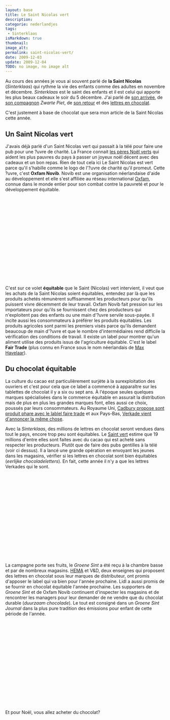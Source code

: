 ```yaml
---
layout: base
title: Le Saint Nicolas vert
description: 
categorie: nederlandjes
tags:
 - Sinterklaas
isMarkdown: true
thumbnail: 
image_alt: 
permalink: saint-nicolas-vert/
date: 2009-12-03
update: 2009-12-04
TODO: no image, no image alt
---
```




Au cours des années je vous ai souvent parlé de **la Saint Nicolas** (*Sinterklaas*) qui rythme la vie des enfants comme des adultes en novembre et décembre. *Sinterklaas* est le saint des enfants et il est celui qui apporte les plus beaux cadeaux le soir du 5 décembre. J'ai parlé de [son arrivée](/sinterklaas-est-arrive), de [son compagnon](/qui-est-tu-zwarte-piet) *Zwarte Piet*, de [son retour](/saint-nicolas-est-revenu-sinterklaas-is-terug) et des [lettres en chocolat](/les-lettres-en-chocolat).


C'est justement à base de chocolat que sera mon article de la Saint Nicolas cette année. 

## Un Saint Nicolas vert

J'avais déjà parlé d'un Saint Nicolas vert qui passait à la télé pour faire une pub pour une ?uvre de charité. La France connait [les pères Noël verts](http://www.secourspopulaire.fr/action+M538bed7e65c.0.html?&id=action) qui aident les plus pauvres du pays à passer un joyeux noël décent avec des cadeaux et un bon repas. Rien de tout cela ici Le Saint Nicolas est vert parce qu'il s'habille comme le logo de l'?uvre de charité qu'il promeut. Cette ?uvre, c'est **Oxfam Novib**. Novib est une organisation néerlandaise d'aide au développement et elle s'est affiliée au réseau international [Oxfam](http://www.oxfam.org/), connue dans le monde entier pour son combat contre la pauvreté et pour le développement équitable. 

<!-- HTML -->
<div class="flex flex-col items-center">
<object width="320" height="265"><param name="movie" value="http://www.youtube.com/v/R2XDX9p3n2g&rel=1"></param><param name="wmode" value="transparent"></param><embed src="http://www.youtube.com/v/R2XDX9p3n2g&rel=1" type="application/x-shockwave-flash" wmode="transparent" width="320" height="265"></embed></object></div>
<!-- / HTML -->


C'est sur ce volet **équitable** que le Saint (Nicolas) vert intervient, il veut que les achats de la Saint Nicolas soient équitables, entendez par là que les produits achetés rémunèrent suffisamment les producteurs pour qu'ils puissent vivre décemment de leur travail. Oxfam Novib fait pression sur les importateurs pour qu'ils se fournissent chez des producteurs qui n'exploitent pas des enfants ou une main d'?uvre servile sous-payée. Il incite aussi les consommateurs à préférer les produits équitables. Les produits agricoles sont parmi les premiers visés parce qu'ils demandent beaucoup de main d'?uvre et que le nombre d'intermédiaires rend difficile la vérification des conditions de travail. Il existe un label pour montrer qu'un aliment utilise des produits issus de l'agriculture équitable. C'est le label **Fair Trade** (plus connu en France sous le nom néerlandais de [Max Havelaar](http://www.maxhavelaarfrance.org/)).

## Du chocolat équitable
La culture du cacao est particulièrement surjète à la surexploitation des ouvriers et c'est pour cela que ce label a commencé à apparaître sur les tablettes de chocolat il y a six ou sept ans. À l'époque seules quelques marques spécialisées dans le commerce équitable en assurait la distribution mais de plus en plus les grandes marques font, elles aussi ce choix, poussés par leurs consommateurs. Au Royaume Uni, [Cadbury propose sont produit phare avec le lablel faire trade](http://news.bbc.co.uk/2/hi/business/7923385.stm) et aux Pays-Bas, [Verkade vient d'annoncer la même chose](http://www.telegraaf.nl/etenengenieten/5128638/__Verkade_Fairtrade__.html).

Avec la *Sinterklaas*, des millions de lettres en chocolat seront vendues dans tout le pays, encore trop peu sont équitables. Le [Saint vert](http://www.groenesint.nl/) estime que 19 millions d'entre elles sont faites avec du cacao qui est acheté sans respecter les producteurs. Plutôt que de faire des pubs gentilles à la télé (voir ci dessus). Il a lancé une grande opération en envoyant les jeunes dans les magasins, vérifier si les lettres en chocolat sont bien équitables (*eerlijke chocoladeletters*). En fait, cette année il n'y a que les lettres Verkades qui le sont.

<!-- HTML -->
<div class="flex flex-col items-center">
<object width="320" height="265"><param name="movie" value="http://www.youtube.com/v/K_AA7-2_bSc&hl=en_US&fs=1&"></param><param name="allowFullScreen" value="true"></param><param name="allowscriptaccess" value="always"></param><embed src="http://www.youtube.com/v/K_AA7-2_bSc&hl=en_US&fs=1&" type="application/x-shockwave-flash" allowscriptaccess="always" allowfullscreen="true" width="320" height="265"></embed></object></div>
<!-- / HTML -->

La campagne porte ses fruits, le *Groene Sint* a été reçu à la chambre basse et par de nombreux magasins. [HEMA](/le-design-c-est-hema) et V&D, deux enseignes qui proposent des lettres en chocolat sous leur marques de distributeur, ont promis d'apposer le label qui va bien pour l'année prochaine. Lidl a aussi promis de se fournir en chocolat équitable l'année prochaine. Les supporters de *Groene Sint* et de Oxfam Novib continuent d'inspecter les magasins et de rencontrer les managers pour leur demander de ne vendre que du chocolat durable (*duurzaam chocolade*). Le tout est consigné dans un *Groene Sint Journal* dans la plus pure tradition des émissions pour enfant de cette période de l'année.

<!-- HTML -->
<div class="flex flex-col items-center">
<object width="320" height="265"><param name="movie" value="http://www.youtube.com/v/6isD7denrN4&hl=en_US&fs=1&"></param><param name="allowFullScreen" value="true"></param><param name="allowscriptaccess" value="always"></param><embed src="http://www.youtube.com/v/6isD7denrN4&hl=en_US&fs=1&" type="application/x-shockwave-flash" allowscriptaccess="always" allowfullscreen="true" width="320" height="265"></embed></object>
</div>
<!-- / HTML -->

Et pour Noël, vous allez acheter du chocolat?
